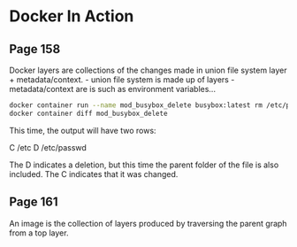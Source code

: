 # Docker In Action

## Page 158

Docker layers are collections of the changes made in union file system layer + metadata/context.
\- union file system is made up of layers
\- metadata/context are is such as environment variables...

```bash
docker container run --name mod_busybox_delete busybox:latest rm /etc/passwd
docker container diff mod_busybox_delete
```

This time, the output will have two rows:

C /etc
D /etc/passwd

The D indicates a deletion, but this time the parent folder of the file is also included.
The C indicates that it was changed.

## Page 161

An image is the collection of layers produced by traversing the parent graph
from a top layer.
